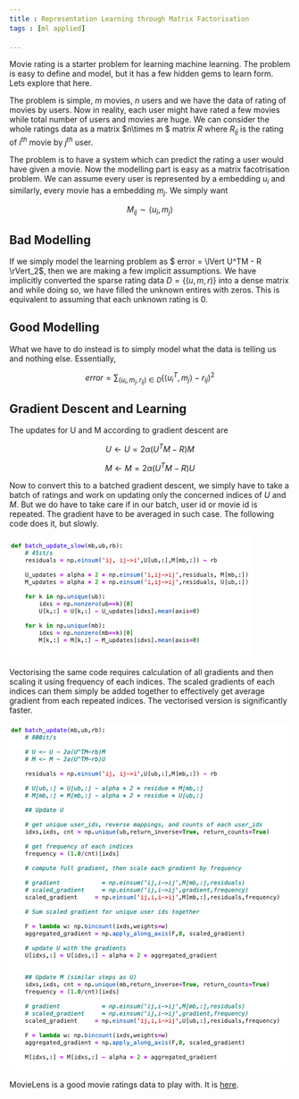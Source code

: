 ```yaml
---
title : Representation Learning through Matrix Factorisation 
tags : [ml applied]

---
```


Movie rating is a starter problem for learning machine learning. The problem is easy to define and model, but it has a few hidden gems to learn form. Lets explore that here. 

The problem is simple, $m$ movies, $n$ users and we have the data of rating of movies by users. Now in reality, each user might have rated a few movies while total number of users and movies are huge. We can consider the whole ratings data as a matrix $n\times m $ matrix $R$ where $R_{ij}$  is the rating of $i^{th}$ movie by $j^{th}$ user.


The problem is to have a system which can predict the rating a user would have given a movie. Now the modelling part is easy as a matrix facotrisation problem. We can assume every user is represented by a embedding $u_i$  and similarly, every movie has a embedding $m_j$. We simply want 

$$M_{ij}  \sim \langle u_i,m_j\rangle$$

## Bad Modelling
If we simply model the learning problem as $ error = \lVert U^TM - R \rVert_2$, then we are making a few implicit assumptions. We have implicitly converted the sparse rating data $D = \{(u,m,r)\}$ into a dense matrix and while doing so, we have filled the unknown entires with zeros. This is equivalent to assuming that each unknown rating is 0. 

## Good Modelling

What we have to do instead is to simply model what the data is telling us and nothing else.  Essentially, 

$$error = \sum_{(u_i,m_j,r_{ij})\in D} \left(\langle u_i^T,m_j\rangle - r_{ij}\right)^2$$


## Gradient Descent and Learning

The updates for U and M according to gradient descent are

$$U \gets U = 2\alpha (U^TM - R)M$$

$$M \gets M = 2\alpha (U^TM - R)U$$


Now to convert this to a batched gradient descent, we simply have to take a batch of ratings and work on updating only the concerned indices of $U$ and $M$. But we do have to take care if in our batch, user id or movie id is repeated. The gradient have to be averaged in such case. The following code does it, but slowly. 

![Slow Code](/images/014_slow_batch_update.png)

Vectorising the same code requires calculation of all gradients and then scaling it using frequency of each indices. The scaled gradients of each indices can them simply be added together to effectively get average gradient from each repeated indices.  The vectorised version is significantly faster.

![Fast Code](/images/014_fast_batch_update.png)

MovieLens is a good movie ratings data to play with. It is [here](https://grouplens.org/datasets/movielens/25m). 
